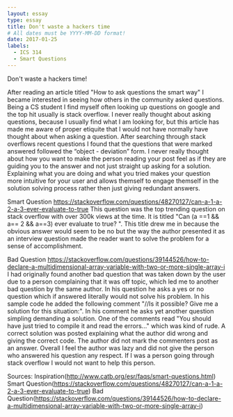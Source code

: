 ```yaml
---
layout: essay
type: essay
title: Don't waste a hackers time
# All dates must be YYYY-MM-DD format!
date: 2017-01-25
labels:
  - ICS 314
  - Smart Questions
---
```


Don't waste a hackers time!

After reading an article titled "How to ask questions the smart way" I became interested in seeing how others in the community asked questions. Being a CS student I find myself often looking up questions on google and the top hit usually is stack overflow. I never really thought about asking questions, because I usually find what I am looking for, but this article has made me aware of proper etiquite that I would not have normally have thought about when asking a question. After searching through stack overflows recent questions I found that the questions that were marked answered followed the “object - deviation” form. I never really thought about how you want to make the person reading your post feel as if they are guiding you to the answer and not just straight up asking for a solution. Explaining what you are doing and what you tried makes your question more intuitive for your user and allows themself to engage themself in the solution solving process rather then just giving redundant answers.

Smart Question https://stackoverflow.com/questions/48270127/can-a-1-a-2-a-3-ever-evaluate-to-true
This question was the top trending question on stack overflow with over 300k views at the time. It is titled "Can (a ==1 && a== 2 && a==3) ever evaluate to true?
". This title drew me in because the obvious answer would seem to be no but the way the author presented it as an interview question made the reader want to solve the problem for a sense of accomplishment.
  
Bad Question https://stackoverflow.com/questions/39144526/how-to-declare-a-multidimensional-array-variable-with-two-or-more-single-array-i
  I had originally found another bad question that was taken down by the user due to a person complaining that it was off topic, which led me to another bad question by the same author. In his question he asks a yes or no question which if answered literally would not solve his problem. In his sample code he added the following comment "//Is it possible? Give me a solution for this situation:". In his comment he asks yet another question simpling demanding a solution. One of the comments read "You should have just tried to compile it and read the errors..." which was kind of rude. A correct solution was posted explaining what the author did wrong and giving the correct code. The author did not mark the commenters post as an answer. Overall I feel the author was lazy and did not give the person who answered his question any respect. If I was a person going through stack overflow I would not want to help this person.
 
  
  
Sources:
Inspiration(http://www.catb.org/esr/faqs/smart-questions.html)
Smart Question(https://stackoverflow.com/questions/48270127/can-a-1-a-2-a-3-ever-evaluate-to-true)
Bad Question(https://stackoverflow.com/questions/39144526/how-to-declare-a-multidimensional-array-variable-with-two-or-more-single-array-i)

